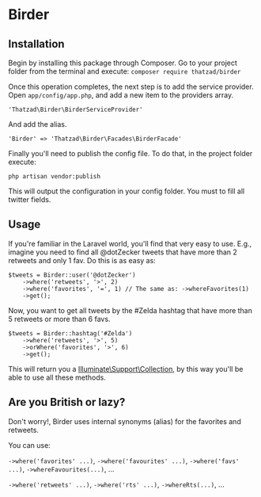 Birder
======

## Installation

Begin by installing this package through Composer. Go to your project folder from the terminal and execute: `composer require thatzad/birder`

Once this operation completes, the next step is to add the service provider. Open `app/config/app.php`, and add a new item to the providers array.

    'Thatzad\Birder\BirderServiceProvider'

And add the alias.

    'Birder' => 'Thatzad\Birder\Facades\BirderFacade'

Finally you'll need to publish the config file. To do that, in the project folder execute:

    php artisan vendor:publish

This will output the configuration in your config folder. You must to fill all twitter fields.

## Usage

If you're familiar in the Laravel world, you'll find that very easy to use. E.g., imagine you need to find all @dotZecker tweets that have more than 2 retweets and only 1 fav. Do this is as easy as:

    $tweets = Birder::user('@dotZecker')
        ->where('retweets', '>', 2)
        ->where('favorites', '=', 1) // The same as: ->whereFavorites(1)
        ->get();

Now, you want to get all tweets by the #Zelda hashtag that have more than 5 retweets or more than 6 favs.

    $tweets = Birder::hashtag('#Zelda')
        ->where('retweets', '>', 5)
        ->orWhere('favorites', '>', 6)
        ->get();

This will return you a [Illuminate\Support\Collection](http://laravel.com/api/5.0/Illuminate/Support/Collection.html), by this way you'll be able to use all these methods.

## Are you British or lazy?

Don't worry!, Birder uses internal synonyms (alias) for the favorites and retweets.

You can use:

`->where('favorites' ...)`, `->where('favourites' ...)`, `->where('favs' ...)`, `->whereFavourites(...)`, ...

`->where('retweets' ...)`, `->where('rts' ...)`, `->whereRts(...)`, ...
